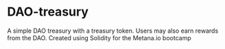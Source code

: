 # DAO-treasury
A simple DAO treasury with a treasury token. Users may also earn rewards from the DAO. Created using Solidity for the Metana.io bootcamp
